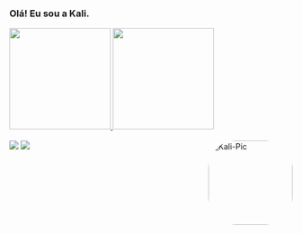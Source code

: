 ### **Olá! Eu sou a Kali.**

<div align="left">
  <a href="https://github.com/kalinemaciel">
  <img height="180em" src="https://github-readme-stats.vercel.app/api?username=kalinemaciel&show_icons=true&theme=radical&include_all_commits=true&count_private=true"/>
  <img height="180em" src="https://github-readme-stats.vercel.app/api/top-langs/?username=kalinemaciel&layout=compact&langs_count=7&theme=radical"/>
</div>
  
<div style="display: inline_block"><br>
  <img align="right" alt="Kali-Pic" height="150" style="border-radius:50px;" src="https://i.picasion.com/pic91/22c1632179ccb2f5faff06298e27c14a.gif">
</div>
  
<div> 
  <a href="https://www.instagram.com/_kaligurl/?hl=pt" target="_blank"><img src="https://img.shields.io/badge/-Instagram-%23E4405F?style=for-the-badge&logo=instagram&logoColor=white" target="_blank"></a>
  <a href="https://www.linkedin.com/in/kalinemaciel/" target="_blank"><img src="https://img.shields.io/badge/-LinkedIn-%230077B5?style=for-the-badge&logo=linkedin&logoColor=white" target="_blank"></a> 
</div>



